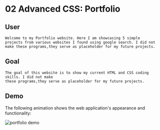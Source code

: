 # 02 Advanced CSS: Portfolio
## User
```
Welcome to my Portfolio website. Here I am showcasing 5 simple projects from various websites I found using google search. I did not make these programs,they serve as placeholder for my future projects.
```
## Goal 
```
The goal of this website is to show my current HTML and CSS coding skills. I did not make
these programs,they serve as placeholder for my future projects.
```
## Demo

The following animation shows the web application's appearance and functionality:

![portfolio demo](./Assets/02-advanced-css-homework-demo.gif)





